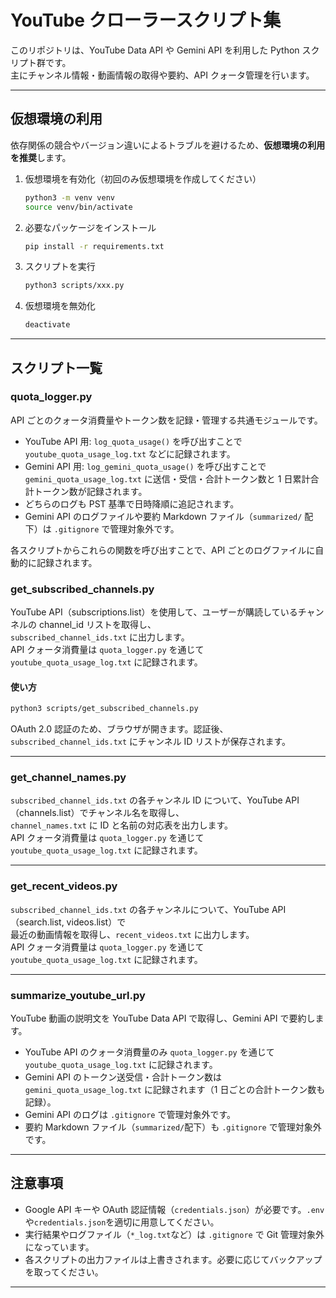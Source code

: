# YouTube クローラースクリプト集

このリポジトリは、YouTube Data API や Gemini API を利用した Python スクリプト群です。  
主にチャンネル情報・動画情報の取得や要約、API クォータ管理を行います。

---

## 仮想環境の利用

依存関係の競合やバージョン違いによるトラブルを避けるため、**仮想環境の利用を推奨**します。

1. 仮想環境を有効化（初回のみ仮想環境を作成してください）

   ```sh
   python3 -m venv venv
   source venv/bin/activate
   ```

2. 必要なパッケージをインストール

   ```sh
   pip install -r requirements.txt
   ```

3. スクリプトを実行

   ```sh
   python3 scripts/xxx.py
   ```

4. 仮想環境を無効化

   ```sh
   deactivate
   ```

---

## スクリプト一覧

### quota_logger.py

API ごとのクォータ消費量やトークン数を記録・管理する共通モジュールです。

- YouTube API 用: `log_quota_usage()` を呼び出すことで `youtube_quota_usage_log.txt` などに記録されます。
- Gemini API 用: `log_gemini_quota_usage()` を呼び出すことで `gemini_quota_usage_log.txt` に送信・受信・合計トークン数と 1 日累計合計トークン数が記録されます。
- どちらのログも PST 基準で日時降順に追記されます。
- Gemini API のログファイルや要約 Markdown ファイル（`summarized/` 配下）は `.gitignore` で管理対象外です。

各スクリプトからこれらの関数を呼び出すことで、API ごとのログファイルに自動的に記録されます。

### get_subscribed_channels.py

YouTube API（subscriptions.list）を使用して、ユーザーが購読しているチャンネルの channel_id リストを取得し、  
`subscribed_channel_ids.txt` に出力します。  
API クォータ消費量は `quota_logger.py` を通じて `youtube_quota_usage_log.txt` に記録されます。

#### 使い方

```sh
python3 scripts/get_subscribed_channels.py
```

OAuth 2.0 認証のため、ブラウザが開きます。認証後、`subscribed_channel_ids.txt` にチャンネル ID リストが保存されます。

---

### get_channel_names.py

`subscribed_channel_ids.txt` の各チャンネル ID について、YouTube API（channels.list）でチャンネル名を取得し、  
`channel_names.txt` に ID と名前の対応表を出力します。  
API クォータ消費量は `quota_logger.py` を通じて `youtube_quota_usage_log.txt` に記録されます。

---

### get_recent_videos.py

`subscribed_channel_ids.txt` の各チャンネルについて、YouTube API（search.list, videos.list）で  
最近の動画情報を取得し、`recent_videos.txt` に出力します。  
API クォータ消費量は `quota_logger.py` を通じて `youtube_quota_usage_log.txt` に記録されます。

---

### summarize_youtube_url.py

YouTube 動画の説明文を YouTube Data API で取得し、Gemini API で要約します。

- YouTube API のクォータ消費量のみ `quota_logger.py` を通じて `youtube_quota_usage_log.txt` に記録されます。
- Gemini API のトークン送受信・合計トークン数は `gemini_quota_usage_log.txt` に記録されます（1 日ごとの合計トークン数も記録）。
- Gemini API のログは `.gitignore` で管理対象外です。
- 要約 Markdown ファイル（`summarized/`配下）も `.gitignore` で管理対象外です。

---

## 注意事項

- Google API キーや OAuth 認証情報（`credentials.json`）が必要です。`.env`や`credentials.json`を適切に用意してください。
- 実行結果やログファイル（`*_log.txt`など）は `.gitignore` で Git 管理対象外になっています。
- 各スクリプトの出力ファイルは上書きされます。必要に応じてバックアップを取ってください。

---
